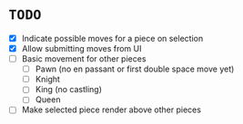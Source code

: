 # `TODO`

- [x] Indicate possible moves for a piece on selection
- [x] Allow submitting moves from UI
- [ ] Basic movement for other pieces
    - [ ] Pawn (no en passant or first double space move yet)
    - [ ] Knight 
    - [ ] King (no castling)
    - [ ] Queen 
- [ ] Make selected piece render above other pieces
